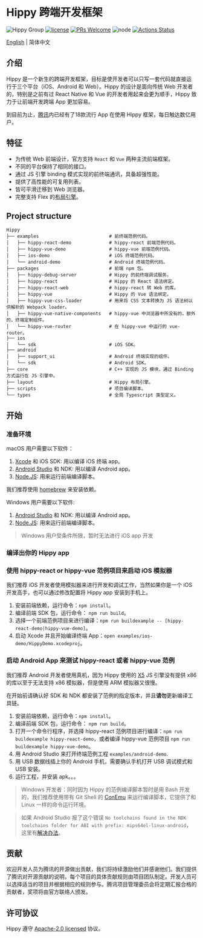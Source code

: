 # Hippy 跨端开发框架

![Hippy Group](https://img.shields.io/badge/group-Hippy-blue.svg) [![license](https://img.shields.io/badge/license-Apache%202-blue)](https://github.com/Tencent/Hippy/blob/master/LICENSE) [![PRs Welcome](https://img.shields.io/badge/PRs-welcome-brightgreen.svg)](https://github.com/Tencent/Hippy/pulls) ![node](https://img.shields.io/badge/node-%3E%3D10.0.0-green.svg) [![Actions Status](https://github.com/Tencent/Hippy/workflows/build/badge.svg)](https://github.com/Tencent/Hippy/actions)

[English](./README.md) | 简体中文

## 介绍

Hippy 是一个新生的跨端开发框架，目标是使开发者可以只写一套代码就直接运行于三个平台（iOS、Android 和 Web）。Hippy 的设计是面向传统 Web 开发者的，特别是之前有过 React Native 和 Vue 的开发者用起来会更为顺手，Hippy 致力于让前端开发跨端 App 更加容易。

到目前为止，[腾讯](http://www.tencent.com/)内已经有了18款流行 App 在使用 Hippy 框架，每日触达数亿用户。

## 特征

* 为传统 Web 前端设计，官方支持 `React` 和 `Vue` 两种主流前端框架。
* 不同的平台保持了相同的接口。
* 通过 JS 引擎 binding 模式实现的前终端通讯，具备超强性能。
* 提供了高性能的可复用列表。
* 皆可平滑迁移到 Web 浏览器。
* 完整支持 Flex 的[布局引擎](./layout)。

## Project structure

```text
Hippy
├── examples                          # 前终端范例代码。
│   ├── hippy-react-demo              # hippy-react 前端范例代码。
│   ├── hippy-vue-demo                # hippy-vue 前端范例代码。
│   ├── ios-demo                      # iOS 终端范例代码。
│   └── android-demo                  # Android 终端范例代码。
├── packages                          # 前端 npm 包。
│   ├── hippy-debug-server            # Hippy 的前终端调试服务。
│   ├── hippy-react                   # Hippy 的 React 语法绑定。
│   ├── hippy-react-web               # hippy-react 转 Web 的库。
│   ├── hippy-vue                     # Hippy 的 Vue 语法绑定。
│   ├── hippy-vue-css-loader          # 用来将 CSS 文本转换为 JS 语法树以供解析的 Webpack loader。
│   ├── hippy-vue-native-components   # hippy-vue 中浏览器中所没有的，额外的，终端定制组件。
│   └── hippy-vue-router              # 在 hippy-vue 中运行的 vue-router。
├── ios
│   └── sdk                           # iOS SDK。
├── android
│   ├── support_ui                    # Android 终端实现的组件。
│   └── sdk                           # Android SDK。
├── core                              # C++ 实现的 JS 模块，通过 Binding 方式运行在 JS 引擎中。
├── layout                            # Hippy 布局引擎。
├── scripts                           # 项目编译脚本。
└── types                             # 全局 Typescript 类型定义。
```

## 开始

### 准备环境

macOS 用户需要以下软件：

1. [Xcode](https://developer.apple.com/xcode/) 和 iOS SDK: 用以编译 iOS 终端 app。
2. [Android Studio](https://developer.android.com/AndroidStudio) 和 NDK: 用以编译 Android app。
3. [Node.JS](http://nodejs.cn/): 用来运行前端编译脚本。

我们推荐使用 [homebrew](https://brew.sh/) 来安装依赖。

Windows 用户需要以下软件:

1. [Android Studio](https://developer.android.com/AndroidStudio) 和 NDK: 用以编译 Android app。
2. [Node.JS](http://nodejs.cn/): 用来运行前端编译脚本。

> Windows 用户受条件所限，暂时无法进行 iOS app 开发

### 编译出你的 Hippy app

### 使用 hippy-react or hippy-vue 范例项目来启动 iOS 模拟器

我们推荐 iOS 开发者使用模拟器来进行开发和调试工作，当然如果你是一个 iOS 开发高手，也可以通过修改配置将 Hippy app 安装到手机上。

1. 安装前端依赖，运行命令：`npm install`。
2. 编译前端 SDK 包，运行命令： `npm run build`。
3. 选择一个前端范例项目来进行编译：`npm run buildexample -- [hippy-react-demo|hippy-vue-demo]`。
4. 启动 Xcode 并且开始编译终端 App：`open examples/ios-demo/HippyDemo.xcodeproj`。

### 启动 Android App 来测试 hippy-react 或者 hippy-vue 范例

我们推荐 Android 开发者使用真机，因为 Hippy 使用的 [X5](https://x5.tencent.com/) JS 引擎没有提供 x86 的库以至于无法支持 x86 模拟器，但是使用 ARM 模拟器又很慢。

在开始前请确认好 SDK 和 NDK 都安装了范例的指定版本，并且**请勿**更新编译工具链。

1. 安装前端依赖，运行命令：`npm install`。
2. 编译前端 SDK 包，运行命令： `npm run build`。
3. 打开一个命令行程序，并选择 hippy-react 范例项目进行编译：`npm run buildexample hippy-react-demo`，或者编译 hippy-vue 范例项目 `npm run buildexample hippy-vue-demo`。
4. 用 Android Studio 来打开终端范例工程 `examples/android-demo`.
5. 用 USB 数据线插上你的 Android 手机，需要确认手机打开 USB 调试模式和 USB 安装。
6. 运行工程，并安装 apk。。。

> Windows 开发者：同时因为 Hippy 的范例编译脚本暂时是用 Bash 开发的，我们推荐使用带有 Git Shell 的 [ConEmu](https://conemu.github.io/) 来运行编译脚本，它提供了和 Linux 一样的命令运行环境。

> 如果 Android Studio 报了这个错误 `No toolchains found in the NDK toolchains folder for ABI with prefix: mips64el-linux-android`，这里有[解决办法](https://github.com/google/filament/issues/15#issuecomment-415423557)。

## 贡献

欢迎开发人员为腾讯的开源做出贡献，我们将持续激励他们并感谢他们。我们提供了腾讯对开源贡献的说明，每个项目的具体贡献规则由项目团队制定。开发人员可以选择适当的项目并根据相应的规则参与。腾讯项目管理委员会将定期汇报合格的贡献者，奖项将由官方联络人颁发。

## 许可协议

Hippy 遵守 [Apache-2.0 licensed](./LICENSE) 协议。
